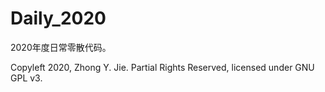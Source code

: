 # Daily_2020

 2020年度日常零散代码。

 Copyleft 2020, Zhong Y. Jie. Partial Rights Reserved, licensed under GNU GPL v3.
